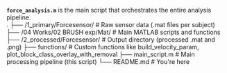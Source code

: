 **`force_analysis.m`** is the main script that orchestrates the entire analysis pipeline.  
.
├── /1_primary/Forcesensor/          # Raw sensor data (.mat files per subject)
├── /04 Works/02 BRUSH exp/Mat/      # Main MATLAB scripts and functions
├── /2_processed/Forcesensor/        # Output directory (processed .mat and .png)
├── functions/                       # Custom functions like build_velocity_param, plot_block_class_overlay_with_removal
├── main_script.m                    # Main processing pipeline (this script)
└── README.md                        # You're here

